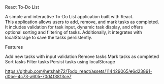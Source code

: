 React To-Do List

A simple and interactive To-Do List application built with React. </br>
This application allows users to add, remove, and mark tasks as completed. 
It includes validation for task input, dynamic task display, and offers optional sorting and filtering of tasks. 
Additionally, it integrates with localStorage to save the tasks persistently.

Features

Add new tasks with input validation
Remove tasks
Mark tasks as completed
Sort tasks 
Filter tasks 
Persist tasks using localStorage


https://github.com/hetshah72/Todo_react/assets/114429065/e6d23891-d0be-4c73-a605-70d4f3813ce7
